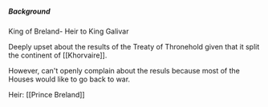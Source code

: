 ##### Background
King of Breland- Heir to King Galivar

Deeply upset about the results of the Treaty of Thronehold given that it split the continent of [[Khorvaire]].

However, can't openly complain about the resuls because most of the Houses would like to go back to war.

Heir: [[Prince Breland]]
